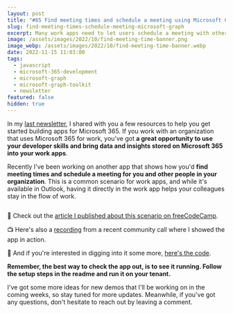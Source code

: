 ```yaml
---
layout: post
title: "#65 Find meeting times and schedule a meeting using Microsoft Graph"
slug: find-meeting-times-schedule-meeting-microsoft-graph
excerpt: Many work apps need to let users schedule a meeting with others in their organization. Here's how to do it on Microsoft 365.
image: /assets/images/2022/10/find-meeting-time-banner.png
image_webp: /assets/images/2022/10/find-meeting-time-banner.webp
date: 2022-11-15 11:03:00
tags:
  - javascript
  - microsoft-365-development
  - microsoft-graph
  - microsoft-graph-toolkit
  - newsletter
featured: false
hidden: true
---
```


In my [last newsletter](/build-first-app-microsoft-365/), I shared with you a few resources to help you get started building apps for Microsoft 365. If you work with an organization that uses Microsoft 365 for work, you've got **a great opportunity to use your developer skills and bring data and insights stored on Microsoft 365 into your work apps**.

Recently I've been working on another app that shows how you'd **find meeting times and schedule a meeting for you and other people in your organization**. This is a common scenario for work apps, and while it's available in Outlook, having it directly in the work app helps your colleagues stay in the flow of work.

<p><picture>
  <source srcset="/assets/images/2022/10/find-meeting-time-graph-mgt.webp" type="image/webp">
  <img src="/assets/images/2022/10/find-meeting-time-graph-mgt.png" alt="">
</picture></p>

📝 Check out the [article I published about this scenario on freeCodeCamp](https://www.freecodecamp.org/news/find-meeting-time-schedule-meeting-microsoft-365/).

📺 Here's also a [recording](https://www.youtube.com/watch?v=0cilY7Ouu9E&list=PLR9nK3mnD-OUQOW86tT5dkCRQAVGY7DlH&index=2) from a recent community call where I showed the app in action.

👾 And if you're interested in digging into it some more, [here's the code](https://github.com/waldekmastykarz/mgt-spa-findmeetingtimes).

**Remember, the best way to check the app out, is to see it running. Follow the setup steps in the readme and run it on your tenant.**

I've got some more ideas for new demos that I'll be working on in the coming weeks, so stay tuned for more updates. Meanwhile, if you've got any questions, don't hesitate to reach out by leaving a comment.
